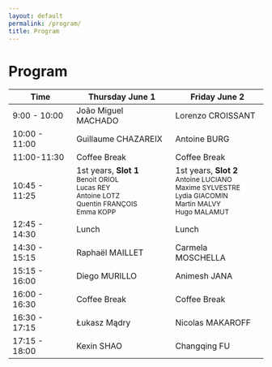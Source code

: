 ```yaml
---
layout: default
permalink: /program/
title: Program
---
```


<!-- # TBD -->

# Program

<table class="table table-striped">
    <thead>
    <tr>
        <th scope="col">Time</th>
        <th scope="col">Thursday June 1</th>
        <th scope="col">Friday June 2</th>
    </tr>
    </thead>
    <tbody>
    <tr>
        <td>9:00 - 10:00</td>
        <td>João Miguel MACHADO</td>
        <td>Lorenzo CROISSANT</td>
    </tr>
    <tr>
        <td>10:00 - 11:00</td>
        <td>Guillaume CHAZAREIX</td>
        <td>Antoine BURG</td>
    </tr>
    <tr>
        <td>11:00-11:30</td>
        <td>Coffee Break</td>
        <td>Coffee Break</td>
    </tr>
    <tr>
        <td>10:45 - 11:25</td>
        <td>1st years, <strong>Slot 1</strong>
        <br/><small>Benoit ORIOL</small>
        <br/><small>Lucas REY</small>
        <br/><small>Antoine LOTZ</small>
        <br/><small>Quentin FRANÇOIS</small>
        <br/><small>Emma KOPP</small>
        </td>
        <td>1st years, <strong>Slot 2</strong>
        <br/><small>Antoine LUCIANO</small>
        <br/><small>Maxime SYLVESTRE</small>
        <br/><small>Lydia GIACOMIN</small>
        <br/><small>Martin MALVY</small>
        <br/><small>Hugo MALAMUT</small>
        </td>
    </tr>
    <tr>
        <td>12:45 - 14:30</td>
        <td>Lunch</td>
        <td>Lunch</td>
    </tr>
    <tr>
        <td>14:30 - 15:15</td>
        <td>Raphaël MAILLET</td>
        <td>Carmela MOSCHELLA</td>
    </tr>
    <tr>
        <td>15:15 - 16:00</td>
        <td>Diego MURILLO</td>
        <td>Animesh JANA</td>
    </tr>
    <tr>
        <td>16:00 - 16:30</td>
        <td>Coffee Break</td>
        <td>Coffee Break</td>
    </tr>
    <tr>
        <td>16:30 - 17:15</td>
        <td>Łukasz Mądry</td>
        <td>Nicolas MAKAROFF</td>
    </tr>
    <tr>
        <td>17:15 - 18:00</td>
        <td>Kexin SHAO</td>
        <td>Changqing FU</td>
    </tr>
    </tbody>
</table>
